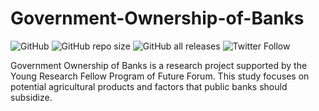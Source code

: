 # Government-Ownership-of-Banks

![GitHub](https://img.shields.io/github/license/nithkosal/nithkosal.github.io?style=flat-square)
![GitHub repo size](https://img.shields.io/github/repo-size/nithkosal/Government-Ownership-of-Banks?style=flat-square)
![GitHub all releases](https://img.shields.io/github/downloads/kosalnith/Government-Ownership-of-Banks/total?logo=GitHub&style=flat-square)
![Twitter Follow](https://img.shields.io/twitter/follow/kosalnith?color=%231DA1F2&logo=Twitter&style=flat-square)

Government Ownership of Banks is a research project supported by the Young Research Fellow Program of Future Forum. This study focuses on potential agricultural products and factors that public banks should subsidize.
